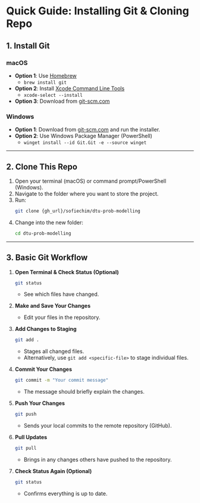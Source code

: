 # Quick Guide: Installing Git & Cloning Repo

## 1. Install Git

### macOS
- **Option 1**: Use [Homebrew](https://brew.sh/)
  - `brew install git`
- **Option 2**: Install [Xcode Command Line Tools](https://developer.apple.com/xcode/resources/)
  - `xcode-select --install`
- **Option 3**: Download from [git-scm.com](https://git-scm.com/download/mac)

### Windows
- **Option 1**: Download from [git-scm.com](https://git-scm.com/download/win) and run the installer.
- **Option 2**: Use Windows Package Manager (PowerShell)
  - `winget install --id Git.Git -e --source winget`

---

## 2. Clone This Repo

1. Open your terminal (macOS) or command prompt/PowerShell (Windows).
2. Navigate to the folder where you want to store the project.
3. Run:
   ```bash
   git clone {gh_url}/sofiechim/dtu-prob-modelling
   ```
4. Change into the new folder:
   ```bash
   cd dtu-prob-modelling
   ```

---

## 3. Basic Git Workflow

1. **Open Terminal & Check Status (Optional)**
   ```bash
   git status
   ```
   - See which files have changed.

2. **Make and Save Your Changes**
   - Edit your files in the repository.

3. **Add Changes to Staging**
   ```bash
   git add .
   ```
   - Stages all changed files.
   - Alternatively, use `git add <specific-file>` to stage individual files.

4. **Commit Your Changes**
   ```bash
   git commit -m "Your commit message"
   ```
   - The message should briefly explain the changes.

5. **Push Your Changes**
   ```bash
   git push
   ```
   - Sends your local commits to the remote repository (GitHub).

6. **Pull Updates**
   ```bash
   git pull
   ```
   - Brings in any changes others have pushed to the repository.

7. **Check Status Again (Optional)**
   ```bash
   git status
   ```
   - Confirms everything is up to date.

